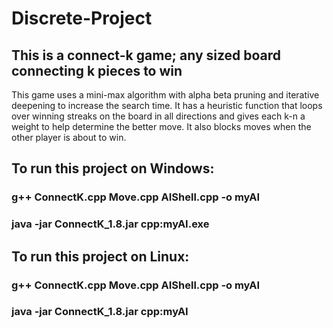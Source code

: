 # Discrete-Project
## This is a connect-k game; any sized board connecting k pieces to win

This game uses a mini-max algorithm with alpha beta pruning and iterative deepening to increase
the search time.
It has a heuristic function that loops over winning streaks on the board in all directions and 
gives each k-n a weight to help determine the better move. 
It also blocks moves when the other player is about to win.

## To run this project on Windows:
### g++ ConnectK.cpp Move.cpp AIShell.cpp -o myAI 
### java -jar ConnectK_1.8.jar cpp:myAI.exe

## To run this project on Linux:
### g++ ConnectK.cpp Move.cpp AIShell.cpp -o myAI
### java -jar ConnectK_1.8.jar cpp:myAI
